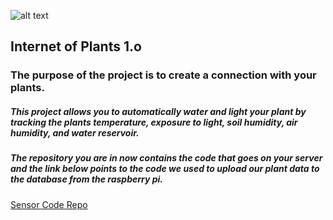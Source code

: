 ![alt text](/public/assets/images/info1.png "Logo Title Text 1")

## Internet of Plants 1.o
### The purpose of the project is to create a connection with your plants.

##### This project allows you to automatically water and light your plant by tracking the plants temperature, exposure to light, soil humidity, air humidity, and water reservoir.
 
##### The repository you are in now contains the code that goes on your server and the link below points to the code we used to upload our plant data to the database from the raspberry pi.


[Sensor Code Repo](https://github.com/tstorti/noodle-sensor "sensor code repository")
